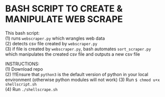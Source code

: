 # BASH SCRIPT TO CREATE & MANIPULATE WEB SCRAPE 

This bash script:<br/>
(1) runs `webscraper.py` which wrangles web data<br/>
(2) detects csv file created by `webscraper.py`<br/>
(3) if file is created by `webscraper.py`, bash automates `sort_scraper.py` which manipulates the created csv file and outputs a new csv file

INSTRUCTIONS:<br/>
(1) Download repo<br/>
(2) !!!Ensure that `python3` is the default version of python in your local environment (otherwise python modules will not work)
(3) Run `$ chmod u+x shellscript.sh`<br/>
(4) Run `./shellscrape.sh`
